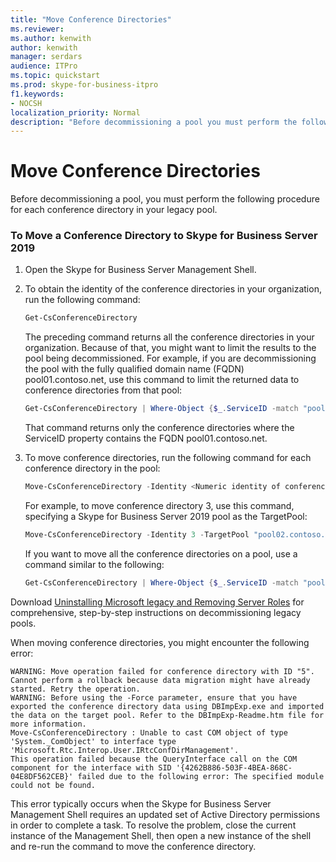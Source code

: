 ```yaml
---
title: "Move Conference Directories"
ms.reviewer: 
ms.author: kenwith
author: kenwith
manager: serdars
audience: ITPro
ms.topic: quickstart
ms.prod: skype-for-business-itpro
f1.keywords:
- NOCSH
localization_priority: Normal
description: "Before decommissioning a pool you must perform the following procedure for each conference directory in your legacy pool."
---
```


# Move Conference Directories

Before decommissioning a pool, you must perform the following procedure for each conference directory in your legacy pool.
  
### To Move a Conference Directory to Skype for Business Server 2019

1. Open the Skype for Business Server Management Shell.
    
2. To obtain the identity of the conference directories in your organization, run the following command:
    
   ```PowerShell
   Get-CsConferenceDirectory
   ```

    The preceding command returns all the conference directories in your organization. Because of that, you might want to limit the results to the pool being decommissioned. For example, if you are decommissioning the pool with the fully qualified domain name (FQDN) pool01.contoso.net, use this command to limit the returned data to conference directories from that pool:
    
   ```PowerShell
   Get-CsConferenceDirectory | Where-Object {$_.ServiceID -match "pool01.contoso.net"}
   ```

    That command returns only the conference directories where the ServiceID property contains the FQDN pool01.contoso.net.
    
3. To move conference directories, run the following command for each conference directory in the pool:
    
   ```PowerShell
   Move-CsConferenceDirectory -Identity <Numeric identity of conference directory> -TargetPool <FQDN of pool where ownership is to be transitioned>
   ```

    For example, to move conference directory 3, use this command, specifying a Skype for Business Server 2019 pool as the TargetPool:
    
   ```PowerShell
   Move-CsConferenceDirectory -Identity 3 -TargetPool "pool02.contoso.net"
   ```

    If you want to move all the conference directories on a pool, use a command similar to the following:
    
   ```PowerShell
   Get-CsConferenceDirectory | Where-Object {$_.ServiceID -match "pool01.contoso.net"} | Move-CsConferenceDirectory -TargetPool "pool02.contoso.net"
   ```

Download [Uninstalling Microsoft legacy and Removing Server Roles](https://go.microsoft.com/fwlink/p/?linkId=246227) for comprehensive, step-by-step instructions on decommissioning legacy pools.
  
When moving conference directories, you might encounter the following error:
  
```console
WARNING: Move operation failed for conference directory with ID "5". Cannot perform a rollback because data migration might have already started. Retry the operation.
WARNING: Before using the -Force parameter, ensure that you have exported the conference directory data using DBImpExp.exe and imported the data on the target pool. Refer to the DBImpExp-Readme.htm file for more information.
Move-CsConferenceDirectory : Unable to cast COM object of type 'System._ComObject' to interface type 'Microsoft.Rtc.Interop.User.IRtcConfDirManagement'. 
This operation failed because the QueryInterface call on the COM component for the interface with SID '{4262B886-503F-4BEA-868C-04E8DF562CEB}' failed due to the following error: The specified module could not be found.
```

This error typically occurs when the Skype for Business Server Management Shell requires an updated set of Active Directory permissions in order to complete a task. To resolve the problem, close the current instance of the Management Shell, then open a new instance of the shell and re-run the command to move the conference directory.
  

